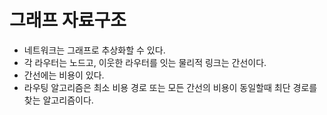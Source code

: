 # 그래프 자료구조
- 네트워크는 그래프로 추상화할 수 있다.
- 각 라우터는 노드고, 이웃한 라우터를 잇는 물리적 링크는 간선이다.
- 간선에는 비용이 있다.
- 라우팅 알고리즘은 최소 비용 경로 또는 모든 간선의 비용이 동일할때 최단 경로를 찾는 알고리즘이다.

